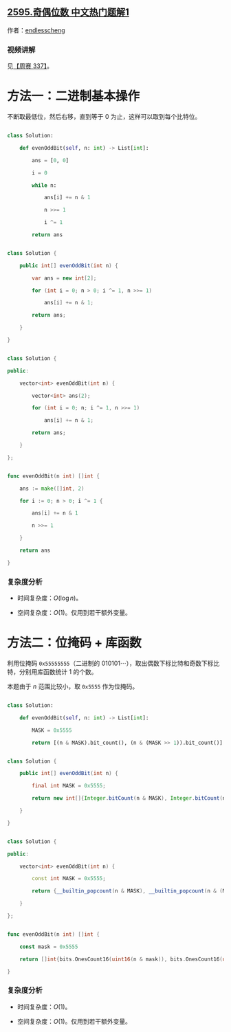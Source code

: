 ## [2595.奇偶位数 中文热门题解1](https://leetcode.cn/problems/number-of-even-and-odd-bits/solutions/100000/er-jin-zhi-ji-ben-cao-zuo-pythonjavacgo-o82o2)

作者：[endlesscheng](https://leetcode.cn/u/endlesscheng)
### 视频讲解

见[【周赛 337】](https://www.bilibili.com/video/BV1EL411C7YU/)。

# 方法一：二进制基本操作

不断取最低位，然后右移，直到等于 $0$ 为止，这样可以取到每个比特位。

```py [sol1-Python3]
class Solution:
    def evenOddBit(self, n: int) -> List[int]:
        ans = [0, 0]
        i = 0
        while n:
            ans[i] += n & 1
            n >>= 1
            i ^= 1
        return ans
```

```java [sol1-Java]
class Solution {
    public int[] evenOddBit(int n) {
        var ans = new int[2];
        for (int i = 0; n > 0; i ^= 1, n >>= 1)
            ans[i] += n & 1;
        return ans;
    }
}
```

```cpp [sol1-C++]
class Solution {
public:
    vector<int> evenOddBit(int n) {
        vector<int> ans(2);
        for (int i = 0; n; i ^= 1, n >>= 1)
            ans[i] += n & 1;
        return ans;
    }
};
```

```go [sol1-Go]
func evenOddBit(n int) []int {
	ans := make([]int, 2)
	for i := 0; n > 0; i ^= 1 {
		ans[i] += n & 1
		n >>= 1
	}
	return ans
}
```

### 复杂度分析

- 时间复杂度：$O(\log n)$。
- 空间复杂度：$O(1)$。仅用到若干额外变量。

# 方法二：位掩码 + 库函数

利用位掩码 `0x55555555`（二进制的 $010101\cdots$），取出偶数下标比特和奇数下标比特，分别用库函数统计 $1$ 的个数。

本题由于 $n$ 范围比较小，取 `0x5555` 作为位掩码。

```py [sol2-Python3]
class Solution:
    def evenOddBit(self, n: int) -> List[int]:
        MASK = 0x5555
        return [(n & MASK).bit_count(), (n & (MASK >> 1)).bit_count()]
```

```java [sol2-Java]
class Solution {
    public int[] evenOddBit(int n) {
        final int MASK = 0x5555;
        return new int[]{Integer.bitCount(n & MASK), Integer.bitCount(n & (MASK >> 1))};
    }
}
```

```cpp [sol2-C++]
class Solution {
public:
    vector<int> evenOddBit(int n) {
        const int MASK = 0x5555;
        return {__builtin_popcount(n & MASK), __builtin_popcount(n & (MASK >> 1))};
    }
};
```

```go [sol2-Go]
func evenOddBit(n int) []int {
	const mask = 0x5555
	return []int{bits.OnesCount16(uint16(n & mask)), bits.OnesCount16(uint16(n & (mask >> 1)))}
}
```

### 复杂度分析

- 时间复杂度：$O(1)$。
- 空间复杂度：$O(1)$。仅用到若干额外变量。
